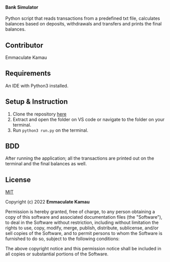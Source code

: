 #### Bank Simulator 

Python script that reads transactions from a predefined txt file, calculates balances based on deposits, withdrawals and transfers and prints the final balances.

## Contributor

Emmaculate Kamau

## Requirements

An IDE with Python3 installed.

## Setup & Instruction

1. Clone the repository [here](https://github.com/emmakamau/Bank-Simulator.git)
2. Extract and open the folder on VS code or navigate to the folder on your terminal.
3. Run `python3 run.py` on the terminal.

## BDD

After running the application; all the transactions are printed out on the terminal and the final balances as well.

## License

[MIT](https://choosealicense.com/licenses/mit/)

Copyright (c) 2022 **Emmaculate Kamau**

Permission is hereby granted, free of charge, to any person obtaining a copy of this software and associated documentation files (the "Software"), to deal in the Software without restriction, including without limitation the rights to use, copy, modify, merge, publish, distribute, sublicense, and/or sell copies of the Software, and to permit persons to whom the Software is furnished to do so, subject to the following conditions:

The above copyright notice and this permission notice shall be included in all copies or substantial portions of the Software.

